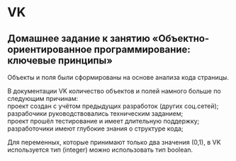 # VK
## Домашнее задание к занятию «Объектно-ориентированное программирование: ключевые принципы»  
Объекты и поля были сформированы на основе анализа кода страницы.  

В документации VK количество объектов и полей намного больше по следующим причинам:  
проект создан с учётом предыдущих разработок (других соц.сетей);  
разрабочики руководствовались техническим заданием;  
проект прошёл тестирование и имеет длительную поддержку;  
разработочики имеют глубокие знания о структуре кода;  

Для переменных, которые принимают только два значения (0,1), в VK используется тип (integer) можно использовать тип boolean.

